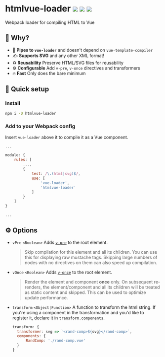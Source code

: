 # htmlvue-loader <a href="https://npm.im/htmlvue-loader"><img src="https://badgen.net/npm/v/htmlvue-loader"></a> <a href="https://npm.im/htmlvue-loader"><img src="https://badgen.net/npm/dm/htmlvue-loader"></a> <a href="https://packagephobia.now.sh/result?p=htmlvue-loader"><img src="https://packagephobia.now.sh/badge?p=htmlvue-loader"></a>

Webpack loader for compiling HTML to Vue

## :raising_hand: Why?
- 🚰 **Pipes to `vue-loader`** and doesn't depend on `vue-template-compiler`
- ✍️ **Supports SVG** and any other XML format!
- ♻️ **Reusability** Preserve HTML/SVG files for reusability
- ⚙️ **Configurable** Add `v-pre`, `v-once` directives and transformers
- 🔥 **Fast** Only does the bare minimum
## :rocket: Quick setup

### Install
```sh
npm i -D htmlvue-loader
```

### Add to your Webpack config
Insert `vue-loader` above it to compile it as a Vue component.

```js
...

module: {
	rules: [
		...,
		{
			test: /\.(html|svg)$/,
			use: [
				'vue-loader',
				'htmlvue-loader'
			]
		}
	]
}

...
```

## ⚙️ Options
- `vPre` `<Boolean>`
  Adds [`v-pre`](https://vuejs.org/v2/api/#v-pre) to the root element.
  > Skip compilation for this element and all its children. You can use this for displaying raw mustache tags. Skipping large numbers of nodes with no directives on them can also speed up compilation.

- `vOnce` `<Boolean>`
  Adds [`v-once`](https://vuejs.org/v2/api/#v-once) to the root element.
  > Render the element and component **once** only. On subsequent re-renders, the element/component and all its children will be treated as static content and skipped. This can be used to optimize update performance.

- `transform` `<Object|Function>`
  A function to transform the html string. If you're using a component in the transformation and you'd like to register it, declare it in `transform.components`.
  ```js
  transform: {
  	transformer: svg => `<rand-comp>${svg}</rand-comp>`,
  	components: {
  		RandComp: './rand-comp.vue'
  	}
  }
  ```
